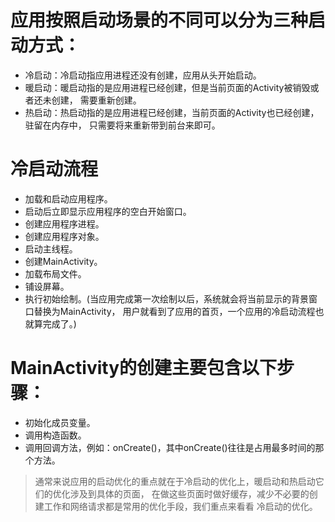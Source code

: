 # 应用按照启动场景的不同可以分为三种启动方式：

* 冷启动：冷启动指应用进程还没有创建，应用从头开始启动。
* 暖启动：暖启动指的是应用进程已经创建，但是当前页面的Activity被销毁或者还未创建，
需要重新创建。
* 热启动：热启动指的是应用进程已经创建，当前页面的Activity也已经创建，驻留在内存中，
只需要将来重新带到前台来即可。

# 冷启动流程
* 加载和启动应用程序。
* 启动后立即显示应用程序的空白开始窗口。
* 创建应用程序进程。
* 创建应用程序对象。
* 启动主线程。
* 创建MainActivity。
* 加载布局文件。
* 铺设屏幕。
* 执行初始绘制。(当应用完成第一次绘制以后，系统就会将当前显示的背景窗口替换为MainActivity，
用户就看到了应用的首页，一个应用的冷启动流程也就算完成了。)

# MainActivity的创建主要包含以下步骤：
* 初始化成员变量。
* 调用构造函数。
* 调用回调方法，例如：onCreate()，其中onCreate()往往是占用最多时间的那个方法。

>通常来说应用的启动优化的重点就在于冷启动的优化上，暖启动和热启动它们的优化涉及到具体的页面，
在做这些页面时做好缓存，减少不必要的创建工作和网络请求都是常用的优化手段，我们重点来看看 冷启动的优化。


